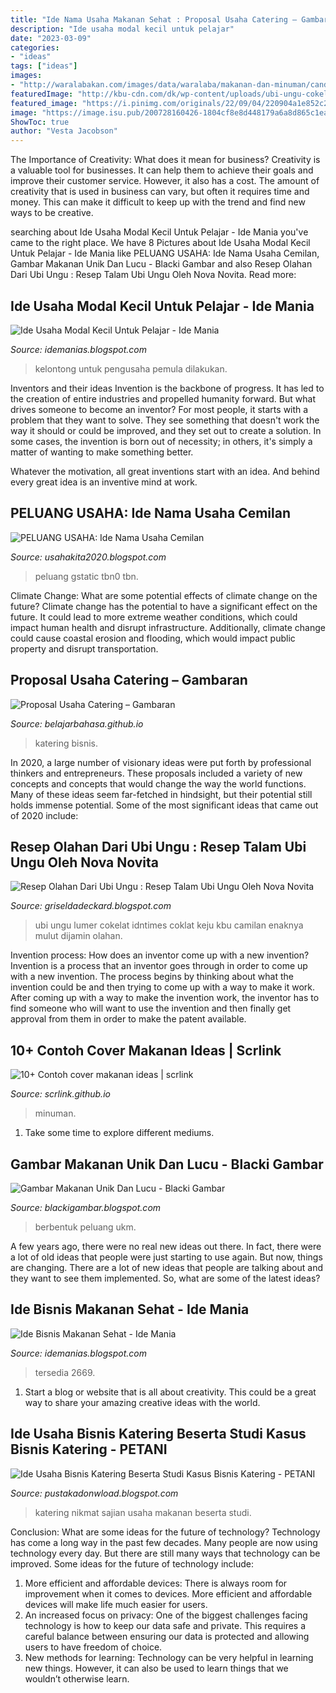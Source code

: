```yaml
---
title: "Ide Nama Usaha Makanan Sehat : Proposal Usaha Catering – Gambaran"
description: "Ide usaha modal kecil untuk pelajar"
date: "2023-03-09"
categories:
- "ideas"
tags: ["ideas"]
images:
- "http://waralabakan.com/images/data/waralaba/makanan-dan-minuman/candy-crepes/0-franchise-peluang-usaha-candy-crepes-2018.gif"
featuredImage: "http://kbu-cdn.com/dk/wp-content/uploads/ubi-ungu-cokelat-keju.jpg"
featured_image: "https://i.pinimg.com/originals/22/09/04/220904a1e852c2c2f488294443bf68fb.jpg"
image: "https://image.isu.pub/200728160426-1804cf8e8d448179a6a8d865c1ea77a4/jpg/page_1.jpg"
ShowToc: true
author: "Vesta Jacobson"
---
```



The Importance of Creativity: What does it mean for business?
Creativity is a valuable tool for businesses. It can help them to achieve their goals and improve their customer service. However, it also has a cost. The amount of creativity that is used in business can vary, but often it requires time and money. This can make it difficult to keep up with the trend and find new ways to be creative.

	

		
searching about Ide Usaha Modal Kecil Untuk Pelajar - Ide Mania you've came to the right place. We have 8 Pictures about Ide Usaha Modal Kecil Untuk Pelajar - Ide Mania like PELUANG USAHA: Ide Nama Usaha Cemilan, Gambar Makanan Unik Dan Lucu - Blacki Gambar and also Resep Olahan Dari Ubi Ungu : Resep Talam Ubi Ungu Oleh Nova Novita. Read more:
		
    
## Ide Usaha Modal Kecil Untuk Pelajar - Ide Mania

<img loading=lazy src="https://i.pinimg.com/originals/d9/fc/a6/d9fca67a50b15e4d8d8db38e168f7b45.jpg" onerror="this.onerror=null;this.src='https://tse4.mm.bing.net/th?id=OIP.gu_DMPDOmxjbvpjr4XaqAAHaEK&amp;pid=15.1';" alt="Ide Usaha Modal Kecil Untuk Pelajar - Ide Mania">

_Source: idemanias.blogspot.com_

>kelontong untuk pengusaha pemula dilakukan. 

	

Inventors and their ideas
Invention is the backbone of progress. It has led to the creation of entire industries and propelled humanity forward. But what drives someone to become an inventor?
For most people, it starts with a problem that they want to solve. They see something that doesn't work the way it should or could be improved, and they set out to create a solution. In some cases, the invention is born out of necessity; in others, it's simply a matter of wanting to make something better.

Whatever the motivation, all great inventions start with an idea. And behind every great idea is an inventive mind at work.

    
## PELUANG USAHA: Ide Nama Usaha Cemilan

<img loading=lazy src="http://waralabakan.com/images/data/waralaba/makanan-dan-minuman/candy-crepes/0-franchise-peluang-usaha-candy-crepes-2018.gif" onerror="this.onerror=null;this.src='https://tse1.mm.bing.net/th?id=OIP.HD-PX-nX-ouuTMihvPNA8QHaI_&amp;pid=15.1';" alt="PELUANG USAHA: Ide Nama Usaha Cemilan">

_Source: usahakita2020.blogspot.com_

>peluang gstatic tbn0 tbn. 

	

Climate Change: What are some potential effects of climate change on the future?
Climate change has the potential to have a significant effect on the future. It could lead to more extreme weather conditions, which could impact human health and disrupt infrastructure. Additionally, climate change could cause coastal erosion and flooding, which would impact public property and disrupt transportation.

    
## Proposal Usaha Catering – Gambaran

<img loading=lazy src="https://image.isu.pub/200728160426-1804cf8e8d448179a6a8d865c1ea77a4/jpg/page_1.jpg" onerror="this.onerror=null;this.src='https://tse2.mm.bing.net/th?id=OIP.qrMvpiLitaiKvRMNXP5FsQHaKe&amp;pid=15.1';" alt="Proposal Usaha Catering – Gambaran">

_Source: belajarbahasa.github.io_

>katering bisnis. 

	

In 2020, a large number of visionary ideas were put forth by professional thinkers and entrepreneurs. These proposals included a variety of new concepts and concepts that would change the way the world functions. Many of these ideas seem far-fetched in hindsight, but their potential still holds immense potential. Some of the most significant ideas that came out of 2020 include: 

    
## Resep Olahan Dari Ubi Ungu : Resep Talam Ubi Ungu Oleh Nova Novita

<img loading=lazy src="http://kbu-cdn.com/dk/wp-content/uploads/ubi-ungu-cokelat-keju.jpg" onerror="this.onerror=null;this.src='https://tse1.mm.bing.net/th?id=OIP.-G55PsKyCBBCADsUTF4V6AHaE7&amp;pid=15.1';" alt="Resep Olahan Dari Ubi Ungu : Resep Talam Ubi Ungu Oleh Nova Novita">

_Source: griseldadeckard.blogspot.com_

>ubi ungu lumer cokelat idntimes coklat keju kbu camilan enaknya mulut dijamin olahan. 

	

Invention process: How does an inventor come up with a new invention?
Invention is a process that an inventor goes through in order to come up with a new invention. The process begins by thinking about what the invention could be and then trying to come up with a way to make it work. After coming up with a way to make the invention work, the inventor has to find someone who will want to use the invention and then finally get approval from them in order to make the patent available.

    
## 10+ Contoh Cover Makanan Ideas | Scrlink

<img loading=lazy src="https://i.pinimg.com/originals/ab/91/6a/ab916a3329d3b09f869914e8ab53951e.png" onerror="this.onerror=null;this.src='https://tse2.mm.bing.net/th?id=OIP.YYoQ_kGfB7gFqkgphsYn9gAAAA&amp;pid=15.1';" alt="10+ Contoh cover makanan ideas | scrlink">

_Source: scrlink.github.io_

>minuman. 

	

1. Take some time to explore different mediums.

    
## Gambar Makanan Unik Dan Lucu - Blacki Gambar

<img loading=lazy src="https://lh3.googleusercontent.com/proxy/jRyD5SV70kP91AEtvv5x_DfYm06r5rsK_Vgs5JlIi-OAHTZ1AcHLp4uflWSjTvLgr1mGG2vfkGDJbFeDXs4rEFqntBcDKJlLIXkiUjPrK1_-mX2GBuf9XVH4W2GSzyV61uAhg5kvjyXi_g=s0-d" onerror="this.onerror=null;this.src='https://tse1.mm.bing.net/th?id=OIP.USq5rvO_lshy-e2fu8UZRQHaFi&amp;pid=15.1';" alt="Gambar Makanan Unik Dan Lucu - Blacki Gambar">

_Source: blackigambar.blogspot.com_

>berbentuk peluang ukm. 

	

A few years ago, there were no real new ideas out there. In fact, there were a lot of old ideas that people were just starting to use again. But now, things are changing. There are a lot of new ideas that people are talking about and they want to see them implemented. So, what are some of the latest ideas?

    
## Ide Bisnis Makanan Sehat - Ide Mania

<img loading=lazy src="https://i.pinimg.com/originals/22/09/04/220904a1e852c2c2f488294443bf68fb.jpg" onerror="this.onerror=null;this.src='https://tse3.mm.bing.net/th?id=OIP.kbP9j78lszm0FxTrbLgcagHaFj&amp;pid=15.1';" alt="Ide Bisnis Makanan Sehat - Ide Mania">

_Source: idemanias.blogspot.com_

>tersedia 2669. 

	

1. Start a blog or website that is all about creativity. This could be a great way to share your amazing creative ideas with the world.

    
## Ide Usaha Bisnis Katering Beserta Studi Kasus Bisnis Katering - PETANI

<img loading=lazy src="https://2.bp.blogspot.com/-JKa3kemTvUo/VcLucID-hbI/AAAAAAAADHU/HKejM5M-dXI/s320/katering_nikmat_sajian_pictures2.jpg" onerror="this.onerror=null;this.src='https://tse3.mm.bing.net/th?id=OIP.5LsRyoQeWdWe-VkzezFlLwAAAA&amp;pid=15.1';" alt="Ide Usaha Bisnis Katering Beserta Studi Kasus Bisnis Katering - PETANI">

_Source: pustakadonwload.blogspot.com_

>katering nikmat sajian usaha makanan beserta studi. 

	

Conclusion: What are some ideas for the future of technology?
Technology has come a long way in the past few decades. Many people are now using technology every day. But there are still many ways that technology can be improved. Some ideas for the future of technology include: 
1) More efficient and affordable devices: There is always room for improvement when it comes to devices. More efficient and affordable devices will make life much easier for users. 
2) An increased focus on privacy: One of the biggest challenges facing technology is how to keep our data safe and private. This requires a careful balance between ensuring our data is protected and allowing users to have freedom of choice. 
3) New methods for learning: Technology can be very helpful in learning new things. However, it can also be used to learn things that we wouldn’t otherwise learn.

